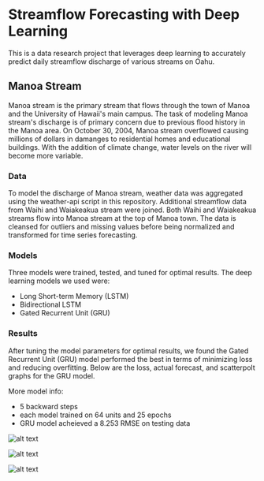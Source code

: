 # Streamflow Forecasting with Deep Learning

This is a data research project that leverages deep learning to accurately predict daily streamflow discharge of various streams on Oahu.

## Manoa Stream

Manoa stream is the primary stream that flows through the town of Manoa and the University of Hawaii's main campus. The task of modeling Manoa stream's discharge is of primary concern due to previous flood history in the Manoa area. On October 30, 2004, Manoa stream overflowed causing millions of dollars in damanges to residential homes and educational buildings. With the addition of climate change, water levels on the river will become more variable. 

### Data 

To model the discharge of Manoa stream, weather data was aggregated using the weather-api script in this repository. Additional streamflow data from Waihi and Waiakeakua stream were joined. Both Waihi and Waiakeakua streams flow into Manoa stream at the top of Manoa town. The data is cleansed for outliers and missing values before being normalized and transformed for time series forecasting. 

### Models
Three models were trained, tested, and tuned for optimal results. The deep learning models we used were:
- Long Short-term Memory (LSTM)
- Bidirectional LSTM
- Gated Recurrent Unit (GRU)

### Results
After tuning the model parameters for optimal results, we found the Gated Recurrent Unit (GRU) model performed the best in terms of minimizing loss and reducing overfitting. Below are the loss, actual forecast, and scatterpolt graphs for the GRU model. 

More model info: 
- 5 backward steps
- each model trained on 64 units and 25 epochs
- GRU model acheieved a 8.253 RMSE on testing data

![alt text](https://github.com/brodyu/streamflow-forecasting-deep-learning/blob/main/reduced_visuals/lossgraphs3.jpg)

![alt text](https://github.com/brodyu/streamflow-forecasting-deep-learning/blob/main/reduced_visuals/actual-forecastplot3.jpg)

![alt text](https://github.com/brodyu/streamflow-forecasting-deep-learning/blob/main/reduced_visuals/scatterplot3.jpg)
